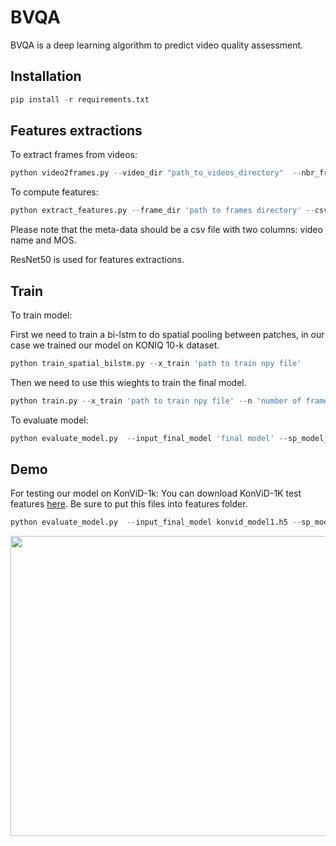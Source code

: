 # BVQA
BVQA is a deep learning algorithm to predict video quality assessment.

## Installation
```python
pip install -r requirements.txt
```

## Features extractions
To extract frames from videos:
```python
python video2frames.py --video_dir "path_to_videos_directory"  --nbr_frame "number_of_frames_per_videos_to_be_extracted"
```


To compute features:

```python
python extract_features.py --frame_dir 'path to frames directory' --csv_file 'path to meta-data csv file'  --num_patch 'number of patches (224*224) to be extracted from frames --overlapping 'overlapping between patches'
```
Please note that the meta-data should be a csv file with two columns: video name and MOS. 

ResNet50 is used for features extractions.





## Train

To train model:

First we need to train a bi-lstm to do spatial pooling between patches, in our case we trained our model on KONIQ 10-k dataset. 

```python
python train_spatial_bilstm.py --x_train 'path to train npy file'
```
Then we need to use this wieghts to train the final model.

```python
python train.py --x_train 'path to train npy file' --n 'number of frames per video' --spatial_weights 'path to spatial bi-lstm model'
```

To evaluate model:


```python
python evaluate_model.py  --input_final_model 'final model' --sp_model_weights 'path sp model'  --x_test 'path to npy file' --n 'number of frames per video'
```



## Demo

For testing our model on KonViD-1k:
You can download KonViD-1K test features [here](https://drive.google.com/drive/folders/1hDXz0TIpmayBWb1afuclTg1Ca8PR_o4R?usp=sharing).
Be sure to put this files into features folder.

```python
python evaluate_model.py  --input_final_model konvid_model1.h5 --sp_model_weights res-bi-sp_koniq.h5  --x_test ./features/x_test_konvid.npy --n 30
```
<p align="center">
  <img width="640" height="480" src="https://github.com/Tlili-ahmed/BVQA/blob/master/figures/mos_sroc%20%3D0.8463255562480931.png">
</p>



